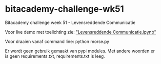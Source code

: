 # bitacademy-challenge-wk51
Bitacademy challenge week 51 - Levensreddende Communicatie

Voor live demo met toelichting zie: ["Levensreddende Communicatie.ipynb"](https://github.com/jhmj-io/bitacademy-challenge-wk51/blob/main/Levensreddende%20Communicatie.ipynb)

Voor draaien vanaf command line: python morse.py

Er wordt geen gebruik gemaakt van pypi modules. Met andere woorden er is geen requirements.txt, requirements.txt is leeg.


